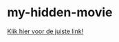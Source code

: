 # my-hidden-movie
[Klik hier voor de juiste link!](https://mar-mer-mmt.github.io/my-hidden-movie/index.html)
